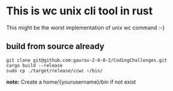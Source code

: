 # This is wc unix cli tool in rust

This might be the worst implementation of unix wc command :-}

## build from source already

```
git clone git@github.com:gaurav-2-0-0-2/CodingChallenges.git
cargo build --release
sudo cp ./target/release/ccwc ~/bin/
```
**note:** Create a home/{yourusername}/bin if not exist 
